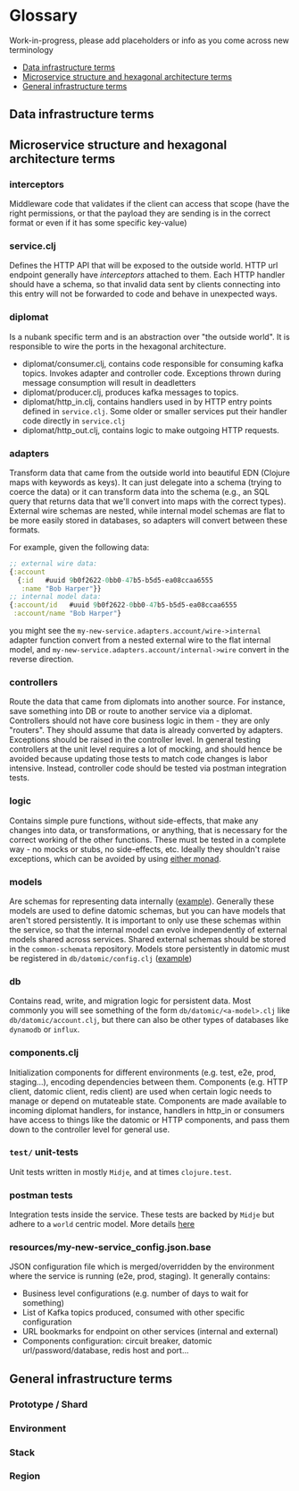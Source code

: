 # Glossary

Work-in-progress, please add placeholders or info as you come across new terminology

* [Data infrastructure terms](#data-infrastructure-terms)
* [Microservice structure and hexagonal architecture terms](#microservice-structure-and-hexagonal-architecture-terms)
* [General infrastructure terms](#general-infrastructure-terms)

## Data infrastructure terms

## Microservice structure and hexagonal architecture terms

### interceptors
Middleware code that validates if the client can access that scope (have the right permissions, or that the payload they are sending is in the correct format or even if it has some specific key-value)

### service.clj
Defines the HTTP API that will be exposed to the outside world. HTTP url endpoint generally have _interceptors_ attached to them. Each HTTP handler should have a schema, so that invalid data sent by clients connecting into this entry will not be forwarded to code and behave in unexpected ways.

### diplomat
Is a nubank specific term and is an abstraction over "the outside world". It is responsible to wire the ports in the hexagonal architecture.
* diplomat/consumer.clj, contains code responsible for consuming kafka topics. Invokes adapter and controller code. Exceptions thrown during message consumption will result in deadletters
* diplomat/producer.clj, produces kafka messages to topics.
* diplomat/http_in.clj, contains handlers used in by HTTP entry points defined in `service.clj`. Some older or smaller services put their handler code directly in `service.clj`
* diplomat/http_out.clj, contains logic to make outgoing HTTP requests.

### adapters
Transform data that came from the outside world into beautiful EDN (Clojure maps with keywords as keys). It can just delegate into a schema (trying to coerce the data) or it can transform data into the schema (e.g., an SQL query that returns data that we'll convert into maps with the correct types). External wire schemas are nested, while internal model schemas are flat to be more easily stored in databases, so adapters will convert between these formats.

For example, given the following data:

```clojure
;; external wire data:
{:account
  {:id   #uuid 9b0f2622-0bb0-47b5-b5d5-ea08ccaa6555
   :name "Bob Harper"}}
;; internal model data:
{:account/id   #uuid 9b0f2622-0bb0-47b5-b5d5-ea08ccaa6555
 :account/name "Bob Harper"}
```

you might see the `my-new-service.adapters.account/wire->internal` adapter function convert from a nested external wire to the flat internal model, and `my-new-service.adapters.account/internal->wire` convert in the reverse direction.

### controllers
Route the data that came from diplomats into another source. For instance, save something into DB or route to another service via a diplomat. Controllers should not have core business logic in them - they are only "routers". They should assume that data is already converted by adapters. Exceptions should be raised in the controller level. In general testing controllers at the unit level requires a lot of mocking, and should hence be avoided because updating those tests to match code changes is labor intensive. Instead, controller code should be tested via postman integration tests.

### logic
Contains simple pure functions, without side-effects, that make any changes into data, or transformations, or anything, that is necessary for the correct working of the other functions.
These must be tested in a complete way - no mocks or stubs, no side-effects, etc.
Ideally they shouldn't raise exceptions, which can be avoided by using [either monad](https://github.com/nubank/nu-algebraic-data-types#either-type).

### models
Are schemas for representing data internally ([example](https://github.com/nubank/papers-please/blob/master/src/papers_please/models/verification_request.clj)). Generally these models are used to define datomic schemas, but you can have models that aren't stored persistently. It is important to only use these schemas within the service, so that the internal model can evolve independently of external models shared across services. Shared external schemas should be stored in the `common-schemata` repository.
Models store persistently in datomic must be registered in `db/datomic/config.clj` ([example](https://github.com/nubank/papers-please/blob/master/src/papers_please/db/datomic/config.clj#L14-L19))

### db
Contains read, write, and migration logic for persistent data. Most commonly you will see something of the form `db/datomic/<a-model>.clj` like `db/datomic/account.clj`, but there can also be other types of databases like `dynamodb` or `influx`.

### components.clj
Initialization components for different environments (e.g. test, e2e, prod, staging...), encoding dependencies between them. Components (e.g. HTTP client, datomic client, redis client) are used when certain logic needs to manage or depend on mutateable state. Components are made available to incoming diplomat handlers, for instance, handlers in http_in or consumers have access to things like the datomic or HTTP components, and pass them down to the controller level for general use.

### `test/` unit-tests
Unit tests written in mostly `Midje`, and at times `clojure.test`.

### postman tests
Integration tests inside the service. These tests are backed by `Midje` but adhere to a `world` centric model. More details [here](https://github.com/nubank/common-test/#postman)

### resources/my-new-service_config.json.base
JSON configuration file which is merged/overridden by the environment where the service is running (e2e, prod, staging). It generally contains:

 * Business level configurations (e.g. number of days to wait for something)
 * List of Kafka topics produced, consumed with other specific configuration
 * URL bookmarks for endpoint on other services (internal and external)
 * Components configuration: circuit breaker, datomic url/password/database, redis host and port...

## General infrastructure terms

### Prototype / Shard

### Environment

### Stack

### Region

